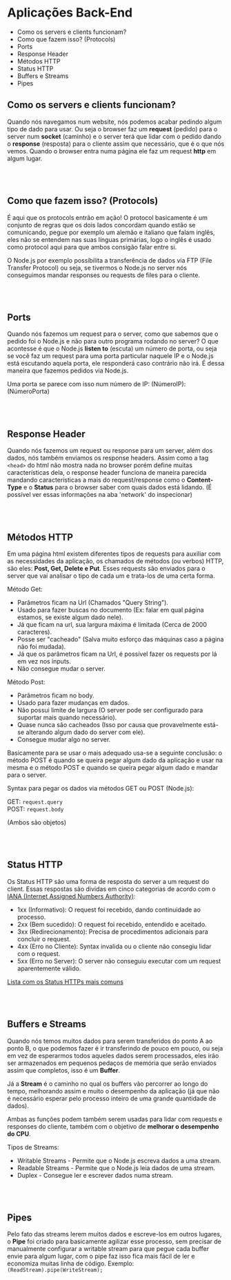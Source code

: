 # Aplicações Back-End

* Como os servers e clients funcionam?
* Como que fazem isso? (Protocols)
* Ports
* Response Header
* Métodos HTTP
* Status HTTP
* Buffers e Streams
* Pipes

## Como os servers e clients funcionam?

Quando nós navegamos num website, nós podemos acabar pedindo algum tipo de dado para usar. Ou seja o browser faz um **request** (pedido) para o server num **socket** (caminho) e o server terá que lidar com o pedido dando o **response** (resposta) para o cliente assim que necessário, que é o que nós vemos. Quando o browser entra numa página ele faz um request **http** em algum lugar.

<br><br>

## Como que fazem isso? (Protocols)

É aqui que os protocols entrão em ação! O protocol basicamente é um conjunto de regras que os dois lados concordam quando estão se comunicando, pegue por exemplo um alemão e italiano que falam inglês, eles não se entendem nas suas línguas primárias, logo o inglês é usado como protocol aqui para que ambos consigão falar entre si.<br>

O Node.js por exemplo possíbilita a transferência de dados via FTP (File Transfer Protocol) ou seja, se tivermos o Node.js no server nós conseguimos mandar responses ou requests de files para o cliente.

<br><br>

## Ports

Quando nós fazemos um request para o server, como que sabemos que o pedido foi o Node.js e não para outro programa rodando no server? O que acontesse é que o Node.js **listen to** (escuta) um número de porta, ou seja se você faz um request para uma porta particular naquele IP e o Node.js está escutando aquela porta, ele responderá caso contrário não irá. É dessa maneira que fazemos pedidos via Node.js.<br>

Uma porta se parece com isso num número de IP: (NúmeroIP):(NúmeroPorta)

<br><br>

## Response Header

Quando nós fazemos um request ou response para um server, além dos dados, nós também enviamos os response headers. Assim como a tag `<head>` do html não mostra nada no browser porém define muitas características dela, o response header funciona de maneira parecida mandando características a mais do request/response como o **Content-Type** e o **Status** para o browser saber com quais dados está lidando. (É possível ver essas informações na aba 'network' do inspecionar)

<br><br>

## Métodos HTTP

Em uma página html existem diferentes tipos de requests para auxiliar com as necessidades da aplicação, os chamados de métodos (ou verbos) HTTP, são eles: **Post, Get, Delete e Put**. Esses requests são enviados para o server que vai analisar o tipo de cada um e trata-los de uma certa forma.

Método Get:

* Parâmetros ficam na Url (Chamados "Query String").
* Usado para fazer buscas no documento (Ex: falar em qual página estamos, se existe algum dado nele).
* Já que ficam na url, sua largura máxima é limitada (Cerca de 2000 caracteres).
* Posse ser "cacheado" (Salva muito esforço das máquinas caso a página não foi mudada).
* Já que os parâmetros ficam na Url, é possível fazer os requests por lá em vez nos inputs.
* Não consegue mudar o server.

Método Post:

* Parâmetros ficam no body.
* Usado para fazer mudanças em dados.
* Não possui limite de largura (O server pode ser configurado para suportar mais quando necessário).
* Quase nunca são cacheados (Isso por causa que provavelmente está-se alterando algum dado do server com ele).
* Consegue mudar algo no server.

Basicamente para se usar o mais adequado usa-se a seguinte conclusão: o método POST é quando se queira pegar algum dado da aplicação e usar na mesma e o método POST e quando se queira pegar algum dado e mandar para o server.<br>

Syntax para pegar os dados via métodos GET ou POST (Node.js):

GET: `request.query`<br>
POST: `request.body`<br>

(Ambos são objetos)

<br><br>

## Status HTTP

Os Status HTTP são uma forma de resposta do server a um request do client. Essas respostas são dividas em cinco categorias de acordo com o [IANA (Internet Assigned Numbers Authority)](https://www.iana.org/assignments/http-status-codes/http-status-codes.xhtml):<br>

* 1xx (Informativo): O request foi recebido, dando continuidade ao processo.
* 2xx (Bem sucedido): O request foi recebido, entendido e aceitado.
* 3xx (Redirecionamento): Precisa de procedimentos adicionais para concluir o request.
* 4xx (Erro no Cliente): Syntax invalida ou o cliente não consegiu lidar com o request.
* 5xx (Erro no Server): O server não conseguiu executar com um request aparentemente válido.

[Lista com os Status HTTPs mais comuns](https://www.smartlabsoftware.com/ref/http-status-codes.htm)

<br><br>

## Buffers e Streams

Quando nós temos muitos dados para serem transferidos do ponto A ao ponto B, o que podemos fazer é ir transferindo de pouco em pouco, ou seja em vez de esperarmos todos aqueles dados serem processados, eles irão ser armazenados em pequenos pedaços de memória que serão enviados assim que completos, isso é um **Buffer**.<br>

Já a **Stream** é o caminho no qual os buffers vão percorrer ao longo do tempo, melhorando assim e muito o desempenho da aplicação (já que não é necessário esperar pelo processo inteiro de uma grande quantidade de dados).<br>

Ambas as funções podem também serem usadas para lidar com requests e responses do cliente, também com o objetivo de **melhorar o desempenho do CPU**.<br>

Tipos de Streams:

* Writable Streams - Permite que o Node.js escreva dados a uma stream.
* Readable Streams - Permite que o Node.js leia dados de uma stream.
* Duplex - Consegue ler e escrever dados numa stream.

<br><br>

## Pipes

Pelo fato das streams lerem muitos dados e escreve-los em outros lugares, o **Pipe** foi criado para basicamente agilizar esse processo, sem precisar de manualmente configurar a writable stream para que pegue cada buffer envie para algum lugar, com o pipe faz isso fica mais fácil de ler e economiza muitas linha de código. Exemplo: `(ReadStream).pipe(WriteStream);`
